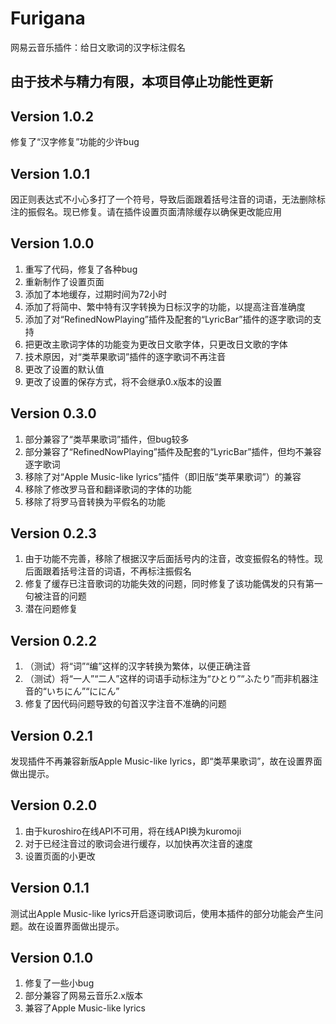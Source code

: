 # Furigana

网易云音乐插件：给日文歌词的汉字标注假名

## 由于技术与精力有限，本项目停止功能性更新

## Version 1.0.2

修复了“汉字修复”功能的少许bug

## Version 1.0.1

因正则表达式不小心多打了一个符号，导致后面跟着括号注音的词语，无法删除标注的振假名。现已修复。请在插件设置页面清除缓存以确保更改能应用

## Version 1.0.0

1. 重写了代码，修复了各种bug
2. 重新制作了设置页面
3. 添加了本地缓存，过期时间为72小时
4. 添加了将简中、繁中特有汉字转换为日标汉字的功能，以提高注音准确度
5. 添加了对“RefinedNowPlaying”插件及配套的“LyricBar”插件的逐字歌词的支持
6. 把更改主歌词字体的功能变为更改日文歌字体，只更改日文歌的字体
7. 技术原因，对“类苹果歌词”插件的逐字歌词不再注音
8. 更改了设置的默认值
9. 更改了设置的保存方式，将不会继承0.x版本的设置

## Version 0.3.0

1. 部分兼容了“类苹果歌词”插件，但bug较多
2. 部分兼容了“RefinedNowPlaying”插件及配套的“LyricBar”插件，但均不兼容逐字歌词
3. 移除了对“Apple Music-like lyrics”插件（即旧版“类苹果歌词”）的兼容
4. 移除了修改罗马音和翻译歌词的字体的功能
5. 移除了将罗马音转换为平假名的功能

## Version 0.2.3

1. 由于功能不完善，移除了根据汉字后面括号内的注音，改变振假名的特性。现后面跟着括号注音的词语，不再标注振假名
2. 修复了缓存已注音歌词的功能失效的问题，同时修复了该功能偶发的只有第一句被注音的问题
3. 潜在问题修复

## Version 0.2.2

1. （测试）将“词”“编”这样的汉字转换为繁体，以便正确注音
2. （测试）将“一人”“二人”这样的词语手动标注为“ひとり”“ふたり”而非机器注音的“いちにん”“ににん”
3. 修复了因代码问题导致的句首汉字注音不准确的问题

## Version 0.2.1

发现插件不再兼容新版Apple Music-like lyrics，即“类苹果歌词”，故在设置界面做出提示。

## Version 0.2.0

1. 由于kuroshiro在线API不可用，将在线API换为kuromoji
2. 对于已经注音过的歌词会进行缓存，以加快再次注音的速度
3. 设置页面的小更改

## Version 0.1.1

测试出Apple Music-like lyrics开启逐词歌词后，使用本插件的部分功能会产生问题。故在设置界面做出提示。

## Version 0.1.0

1. 修复了一些小bug
2. 部分兼容了网易云音乐2.x版本
3. 兼容了Apple Music-like lyrics
